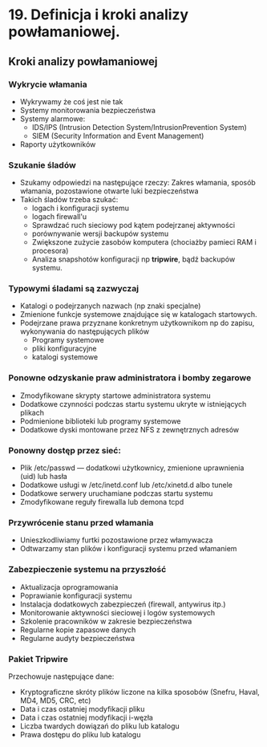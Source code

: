 # 19. Definicja i kroki analizy powłamaniowej.




## Kroki analizy powłamaniowej

### Wykrycie włamania
- Wykrywamy że coś jest nie tak
- Systemy monitorowania bezpieczeństwa
- Systemy alarmowe:
    - IDS/IPS (Intrusion Detection System/IntrusionPrevention System)
    - SIEM (Security Information and Event
Management)
- Raporty użytkowników

### Szukanie śladów
- Szukamy odpowiedzi na następujące rzeczy: Zakres włamania, sposób włamania, pozostawione otwarte luki bezpieczeństwa
- Takich śladów trzeba szukać:
    - logach i konfiguracji systemu
    - logach firewall'u
    - Sprawdzać ruch sieciowy pod kątem podejrzanej aktywności
    - porównywanie wersji backupów systemu
    - Zwiększone zużycie zasobów komputera (chociażby pamieci RAM i procesora)
    - Analiza snapshotów konfiguracji np **tripwire**, bądź backupów systemu.

### Typowymi śladami są zazwyczaj
- Katalogi o podejrzanych nazwach (np znaki specjalne)
- Zmienione funkcje systemowe znajdujące się w katalogach startowych.
- Podejrzane prawa przyznane konkretnym użytkownikom np do zapisu, wykonywania do następujących plików
    - Programy systemowe
    - pliki konfiguracyjne
    - katalogi systemowe


### Ponowne odzyskanie praw administratora i bomby zegarowe
- Zmodyfikowane skrypty startowe administratora systemu
- Dodatkowe czynności podczas startu systemu ukryte w istniejących plikach
- Podmienione biblioteki lub programy systemowe
- Dodatkowe dyski montowane przez NFS z zewnętrznych adresów

### Ponowny dostęp przez sieć:
- Plik /etc/passwd — dodatkowi użytkownicy, zmienione uprawnienia (uid) lub hasła
- Dodatkowe usługi w /etc/inetd.conf lub /etc/xinetd.d albo tunele
- Dodatkowe serwery uruchamiane podczas startu systemu
- Zmodyfikowane reguły firewalla lub demona tcpd


### Przywrócenie stanu przed włamania
- Unieszkodliwiamy furtki pozostawione przez włamywacza
- Odtwarzamy stan plików i konfiguracji systemu przed włamaniem

### Zabezpieczenie systemu na przyszłość
- Aktualizacja oprogramowania
- Poprawianie konfiguracji systemu
- Instalacja dodatkowych zabezpieczeń (firewall, antywirus itp.)
- Monitorowanie aktywności sieciowej i logów systemowych
- Szkolenie pracowników w zakresie bezpieczeństwa
- Regularne kopie zapasowe danych
- Regularne audyty bezpieczeństwa


### Pakiet Tripwire
Przechowuje następujące dane:
- Kryptograficzne skróty plików liczone na kilka sposobów (Snefru, Haval,   MD4, MD5, CRC, etc)
- Data i czas ostatniej modyfikacji pliku
- Data i czas ostatniej modyfikacji i-węzła
- Liczba twardych dowiązań do pliku lub katalogu
- Prawa dostępu do pliku lub katalogu